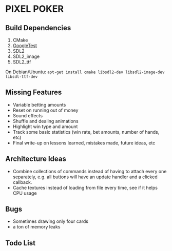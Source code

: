 # PIXEL POKER

## Build Dependencies
1. CMake
2. [GoogleTest](https://github.com/google/googletest)
3. SDL2
4. SDL2_image
5. SDL2_ttf

On Debian/Ubuntu: `apt-get install cmake libsdl2-dev libsdl2-image-dev libsdl-ttf-dev`

## Missing Features
 - Variable betting amounts
 - Reset on running out of money
 - Sound effects
 - Shuffle and dealing animations
 - Highlight win type and amount
 - Track some basic statistics (win rate, bet amounts, number of hands, etc)
 - Final write-up on lessons learned, mistakes made, future ideas, etc

## Architecture Ideas
- Combine collections of commands instead of having to attach every one separately, e.g. all buttons will have an update handler and a clicked callback.
- Cache textures instead of loading from file every time, see if it helps CPU usage

## Bugs
- Sometimes drawing only four cards
- a ton of memory leaks

## Todo List
